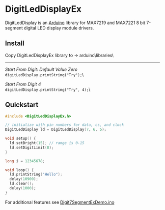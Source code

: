 DigitLedDisplayEx
==========
DigitLedDisplay is an [Arduino](http://arduino.cc) library for MAX7219 and MAX7221 8 bit 7-segment digital LED display module drivers.

Install
-------
Copy DigitLedDisplayEx library to -> arduino\libraries\

-------
*Start From Digit: Default Value Zero*\
`digitLedDisplay.printString("Try");`\

*Start From Digit 4*\
`digitLedDisplay.printString("Try", 4);`\

## Quickstart

```c
#include <DigitLedDisplayEx.h>

// initialize with pin numbers for data, cs, and clock
DigitLedDisplay ld = DigitLedDisplay(7, 6, 5);

void setup() {
  ld.setBright(15); // range is 0-15
  ld.setDigitLimit(8);
}

long i = 12345678;

void loop() {
  ld.printString("Hello");
  delay(10900);
  ld.clear();
  delay(1000);
}
```

For additional features see [Digit7SegmentExDemo.ino](examples/Digit7SegmentExDemo/Digit7SegmenExtDemo.ino)
